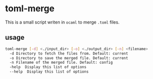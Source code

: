 # toml-merge

This is a small script writen in `ocaml` to merge `.toml` files.

## usage

```bash
toml-merge [-d] <./input_dir> [-o] <./output_dir> [-n] <filename>
  -d Directory to fetch the files from. Default: current
  -o Directory to save the merged file. Default: current
  -n Filename of the merged file. Default: config
  -help  Display this list of options
  --help  Display this list of options  
```
